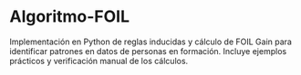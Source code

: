 # Algoritmo-FOIL
Implementación en Python de reglas inducidas y cálculo de FOIL Gain para identificar patrones en datos de personas en formación. Incluye ejemplos prácticos y verificación manual de los cálculos.
